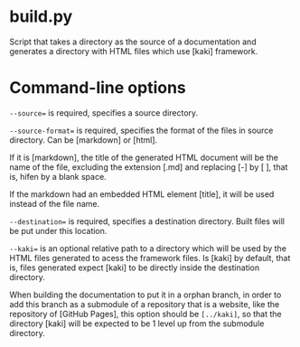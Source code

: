 # build.py

Script that takes a directory as the source of a documentation and generates a directory with HTML files which use [kaki] framework.

# Command-line options

`--source=` is required, specifies a source directory.

`--source-format=` is required, specifies the format of the files in source directory. Can be [markdown] or [html].

If it is [markdown], the title of the generated HTML document will be the name of the file, excluding the extension [.md] and replacing [-] by [ ], that is, hifen by a blank space.

If the markdown had an embedded HTML element [title], it will be used instead of the file name.

`--destination=` is required, specifies a destination directory. Built files will be put under this location.

`--kaki=` is an optional relative path to a directory which will be used by the HTML files generated to acess the framework files. Is [kaki] by default, that is, files generated expect [kaki] to be directly inside the destination directory.

When building the documentation to put it in a orphan branch, in order to add this branch as a submodule of a repository that is a website, like the repository of [GitHub Pages], this option should be `[../kaki]`, so that the directory [kaki] will be expected to be 1 level up from the submodule directory.
